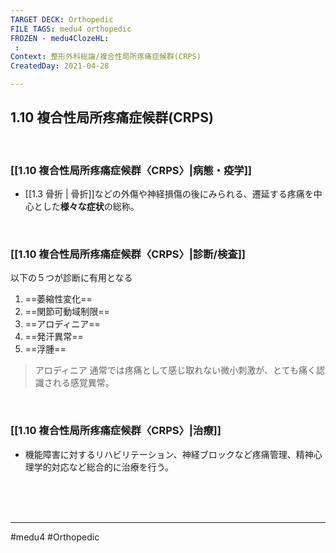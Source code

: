 ```yaml
---
TARGET DECK: Orthopedic
FILE TAGS: medu4 orthopedic
FROZEN - medu4ClozeHL:
 : 
Context: 整形外科総論/複合性局所疼痛症候群(CRPS)
CreatedDay: 2021-04-28

---
```


## 1.10 複合性局所疼痛症候群(CRPS)

<br>

### [[1.10 複合性局所疼痛症候群〈CRPS〉|病態・疫学]]
* [[1.3 骨折 | 骨折]]などの外傷や神経損傷の後にみられる、遷延する疼痛を中心とした**様々な症状**の総称。

<br>

### [[1.10 複合性局所疼痛症候群〈CRPS〉|診断/検査]]
以下の５つが診断に有用となる
1. ==萎縮性変化==
2. ==関節可動域制限==
3. ==アロディニア==
4. ==発汗異常==
5. ==浮腫==
<!--ID: 1619587911085-->


>アロディニア
>通常では疼痛として感じ取れない微小刺激が、とても痛く認識される感覚異常。

<br>

### [[1.10 複合性局所疼痛症候群〈CRPS〉|治療]]
* 機能障害に対するリハビリテーション、神経ブロックなど疼痛管理、精神心理学的対応など総合的に治療を行う。


<br><br><br>

---
#medu4 #Orthopedic
